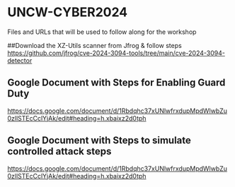 # UNCW-CYBER2024
Files and URLs that will be used to follow along for the workshop

##Download the XZ-Utils scanner from Jfrog & follow steps
https://github.com/jfrog/cve-2024-3094-tools/tree/main/cve-2024-3094-detector

## Google Document with Steps for Enabling Guard Duty 

https://docs.google.com/document/d/1Rbdqhc37xUNlwfrxdupMpdWlwbZu0zllSTEcCclYjAk/edit#heading=h.xbaixz2d0tph

## Google Document with Steps to simulate controlled attack steps

https://docs.google.com/document/d/1Rbdqhc37xUNlwfrxdupMpdWlwbZu0zllSTEcCclYjAk/edit#heading=h.xbaixz2d0tph

